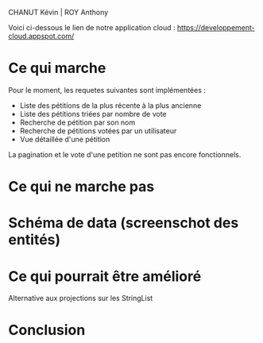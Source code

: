 

CHANUT Kévin | ROY Anthony

Voici ci-dessous le lien de notre application cloud : 
https://developpement-cloud.appspot.com/

<h1> Ce qui  marche  </h1> 

Pour le moment, les requetes suivantes sont implémentées :
- Liste des pétitions de la plus récente à la plus ancienne
- Liste des pétitions triées par nombre de vote
- Recherche de pétition par son nom
- Recherche de pétitions votées par un utilisateur 
- Vue détaillée d'une pétition

La pagination et le vote d'une petition ne sont pas encore fonctionnels.


<h1> Ce qui ne marche pas </h1>


<h1> Schéma de data (screenschot des entités) </h1>

<h1> Ce qui pourrait être amélioré </h1>

Alternative aux projections sur les StringList

<h1> Conclusion </h1>
